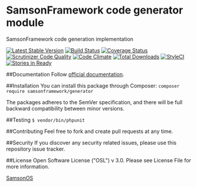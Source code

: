 # SamsonFramework code generator module
 
SamsonFramework code generation implementation

[![Latest Stable Version](https://poser.pugx.org/samsonframework/generator/v/stable.svg)](https://packagist.org/packages/samsonframework/generator)
[![Build Status](https://scrutinizer-ci.com/g/samsonframework/generator/badges/build.png?b=master)](https://scrutinizer-ci.com/g/samsonframework/generator/build-status/master)
[![Coverage Status](https://coveralls.io/repos/github/samsonframework/generator/badge.svg?branch=master)](https://coveralls.io/github/samsonframework/generator?branch=master)
[![Scrutinizer Code Quality](https://scrutinizer-ci.com/g/samsonframework/generator/badges/quality-score.png?b=master)](https://scrutinizer-ci.com/g/samsonframework/generator/?branch=master)
[![Code Climate](https://codeclimate.com/github/samsonframework/generator/badges/gpa.svg)](https://codeclimate.com/github/samsonframework/generator)
[![Total Downloads](https://poser.pugx.org/samsonframework/generator/downloads.svg)](https://packagist.org/packages/samsonframework/generator)
[![StyleCI](https://styleci.io/repos/67337167/shield)](https://styleci.io/repos/67337167)
[![Stories in Ready](https://badge.waffle.io/samsonframework/generator.png?label=ready&title=Ready)](https://waffle.io/samsonframework/generator)

##Documentation
Follow [official documentation](http://github.com/samsonframework/generator/blob/master/docs/Index.md).

##Installation
You can install this package through Composer:
```composer require samsonframework/generator```

The packages adheres to the SemVer specification, and there will be full backward compatibility between minor versions.

##Testing
```$ vendor/bin/phpunit```

##Contributing
Feel free to fork and create pull requests at any time.

##Security
If you discover any security related issues, please use this repository issue tracker.

##License
Open Software License ("OSL") v 3.0. Please see License File for more information.

[SamsonOS](http://samsonos.com)
